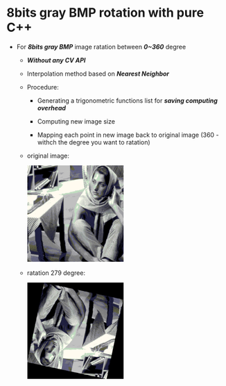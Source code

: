 # 8bits gray BMP rotation with pure C++

* For ***8bits gray BMP*** image ratation between ***0~360*** degree

  * ***Without any CV API***
  
  * Interpolation method based on ***Nearest Neighbor***
  
  * Procedure:
  
    * Generating a trigonometric functions list for ***saving computing overhead***
  
    * Computing new image size
    
    * Mapping each point in new image back to original image (360 - withch the degree you want to ratation)

  * original image:
 
     <img src="/woman.bmp" width="222">
     
  * ratation 279 degree:
  
     <img src="/rotation_1.bmp" width="222">
  


